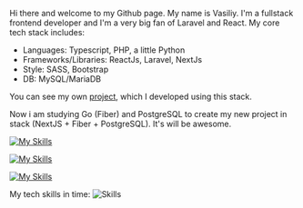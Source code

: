 Hi there and welcome to my Github page. My name is Vasiliy. I'm a fullstack frontend developer and I'm a very big fan of Laravel and React. My core tech stack includes:
- Languages: Typescript, PHP, a little Python
- Frameworks/Libraries: ReactJs, Laravel, NextJs
- Style: SASS, Bootstrap
- DB: MySQL/MariaDB

You can see my own [project](https://magistral-perm.ru), which I developed using this stack.

Now i am studying Go (Fiber) and PostgreSQL to create my new project in stack (NextJS + Fiber + PostgreSQL). It's will be awesome.

[![My Skills](https://skillicons.dev/icons?i=js,ts,php,css,sass,nodejs,python,go)](https://skillicons.dev)

[![My Skills](https://skillicons.dev/icons?i=laravel,react,nextjs,mysql,bootstrap,postgres,vite,webpack,vitest,jest)](https://skillicons.dev)

[![My Skills](https://skillicons.dev/icons?i=phpstorm,webstorm,neovim,obsidian,postman)](https://skillicons.dev)

My tech skills in time:
![Skills](https://cr-skills-chart-widget.azurewebsites.net/api/api?username=lx4777)


